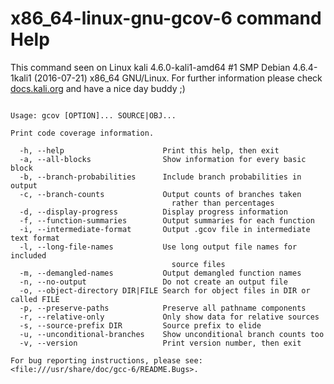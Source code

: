 # x86_64-linux-gnu-gcov-6 command Help
 
 This command seen on Linux kali 4.6.0-kali1-amd64 #1 SMP Debian 4.6.4-1kali1 (2016-07-21) x86_64 GNU/Linux. For further information please check [docs.kali.org](docs.kali.org) and have a nice day buddy ;) 

~~~

Usage: gcov [OPTION]... SOURCE|OBJ...

Print code coverage information.

  -h, --help                      Print this help, then exit
  -a, --all-blocks                Show information for every basic block
  -b, --branch-probabilities      Include branch probabilities in output
  -c, --branch-counts             Output counts of branches taken
                                    rather than percentages
  -d, --display-progress          Display progress information
  -f, --function-summaries        Output summaries for each function
  -i, --intermediate-format       Output .gcov file in intermediate text format
  -l, --long-file-names           Use long output file names for included
                                    source files
  -m, --demangled-names           Output demangled function names
  -n, --no-output                 Do not create an output file
  -o, --object-directory DIR|FILE Search for object files in DIR or called FILE
  -p, --preserve-paths            Preserve all pathname components
  -r, --relative-only             Only show data for relative sources
  -s, --source-prefix DIR         Source prefix to elide
  -u, --unconditional-branches    Show unconditional branch counts too
  -v, --version                   Print version number, then exit

For bug reporting instructions, please see:
<file:///usr/share/doc/gcc-6/README.Bugs>.

~~~
